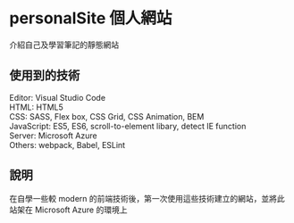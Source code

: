 # personalSite 個人網站
介紹自己及學習筆記的靜態網站

## 使用到的技術
Editor: Visual Studio Code<br>
HTML: HTML5<br>
CSS: SASS, Flex box, CSS Grid, CSS Animation, BEM<br>
JavaScript: ES5, ES6, scroll-to-element libary, detect IE function<br>
Server: Microsoft Azure<br>
Others: webpack, Babel, ESLint

## 說明
在自學一些較 modern 的前端技術後，第一次使用這些技術建立的網站，並將此站架在 Microsoft Azure 的環境上
